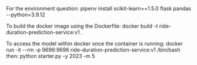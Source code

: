 For the environment question:
pipenv install scikit-learn==1.5.0 flask pandas  --python=3.9.12

To build the docker image using the Dockerfile:
docker build -t ride-duration-prediction-service:v1 .

To access the model within docker once the container is running:
docker run -it --rm -p 9696:9696 ride-duration-prediction-service:v1 /bin/bash
then:
python starter.py -y 2023 -m 5
